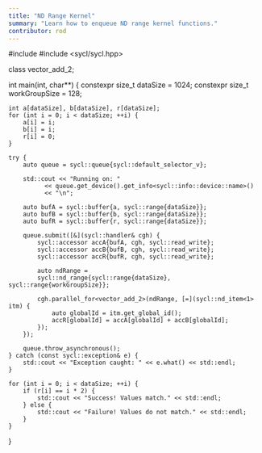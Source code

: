 ```yaml
---
title: "ND Range Kernel"
summary: "Learn how to enqueue ND range kernel functions."
contributor: rod
---
```


#include <iostream>
#include <sycl/sycl.hpp>

class vector_add_2;

int main(int, char**) {
    constexpr size_t dataSize = 1024;
    constexpr size_t workGroupSize = 128;

    int a[dataSize], b[dataSize], r[dataSize];
    for (int i = 0; i < dataSize; ++i) {
        a[i] = i;
        b[i] = i;
        r[i] = 0;
    }

    try {
        auto queue = sycl::queue{sycl::default_selector_v};

        std::cout << "Running on: "
              << queue.get_device().get_info<sycl::info::device::name>()
              << "\n";

        auto bufA = sycl::buffer{a, sycl::range{dataSize}};
        auto bufB = sycl::buffer{b, sycl::range{dataSize}};
        auto bufR = sycl::buffer{r, sycl::range{dataSize}};

        queue.submit([&](sycl::handler& cgh) {
            sycl::accessor accA{bufA, cgh, sycl::read_write};
            sycl::accessor accB{bufB, cgh, sycl::read_write};
            sycl::accessor accR{bufR, cgh, sycl::read_write};

            auto ndRange =
            sycl::nd_range{sycl::range{dataSize}, sycl::range{workGroupSize}};

            cgh.parallel_for<vector_add_2>(ndRange, [=](sycl::nd_item<1> itm) {
                auto globalId = itm.get_global_id();
                accR[globalId] = accA[globalId] + accB[globalId];
            });
        });

        queue.throw_asynchronous();
    } catch (const sycl::exception& e) {
        std::cout << "Exception caught: " << e.what() << std::endl;
    }

    for (int i = 0; i < dataSize; ++i) {
        if (r[i] == i * 2) {
            std::cout << "Success! Values match." << std::endl;
        } else {
            std::cout << "Failure! Values do not match." << std::endl;
        }
    }
}
